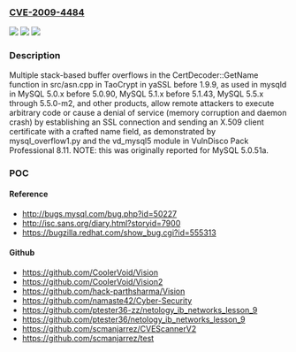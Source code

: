 ### [CVE-2009-4484](https://cve.mitre.org/cgi-bin/cvename.cgi?name=CVE-2009-4484)
![](https://img.shields.io/static/v1?label=Product&message=n%2Fa&color=blue)
![](https://img.shields.io/static/v1?label=Version&message=n%2Fa%20&color=brightgreen)
![](https://img.shields.io/static/v1?label=Vulnerability&message=n%2Fa&color=brightgreen)

### Description

Multiple stack-based buffer overflows in the CertDecoder::GetName function in src/asn.cpp in TaoCrypt in yaSSL before 1.9.9, as used in mysqld in MySQL 5.0.x before 5.0.90, MySQL 5.1.x before 5.1.43, MySQL 5.5.x through 5.5.0-m2, and other products, allow remote attackers to execute arbitrary code or cause a denial of service (memory corruption and daemon crash) by establishing an SSL connection and sending an X.509 client certificate with a crafted name field, as demonstrated by mysql_overflow1.py and the vd_mysql5 module in VulnDisco Pack Professional 8.11. NOTE: this was originally reported for MySQL 5.0.51a.

### POC

#### Reference
- http://bugs.mysql.com/bug.php?id=50227
- http://isc.sans.org/diary.html?storyid=7900
- https://bugzilla.redhat.com/show_bug.cgi?id=555313

#### Github
- https://github.com/CoolerVoid/Vision
- https://github.com/CoolerVoid/Vision2
- https://github.com/hack-parthsharma/Vision
- https://github.com/namaste42/Cyber-Security
- https://github.com/ptester36-zz/netology_ib_networks_lesson_9
- https://github.com/ptester36/netology_ib_networks_lesson_9
- https://github.com/scmanjarrez/CVEScannerV2
- https://github.com/scmanjarrez/test

